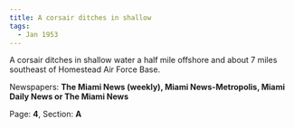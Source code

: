 ```yaml
---  
title: A corsair ditches in shallow  
tags:  
  - Jan 1953  
---  
```

  
A corsair ditches in shallow water a half mile offshore and about 7 miles southeast of Homestead Air Force Base.  
  
Newspapers: **The Miami News (weekly), Miami News-Metropolis, Miami Daily News or The Miami News**  
  
Page: **4**, Section: **A** 
